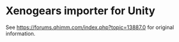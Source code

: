 # Xenogears importer for Unity

See https://forums.qhimm.com/index.php?topic=13887.0 for original information.  
